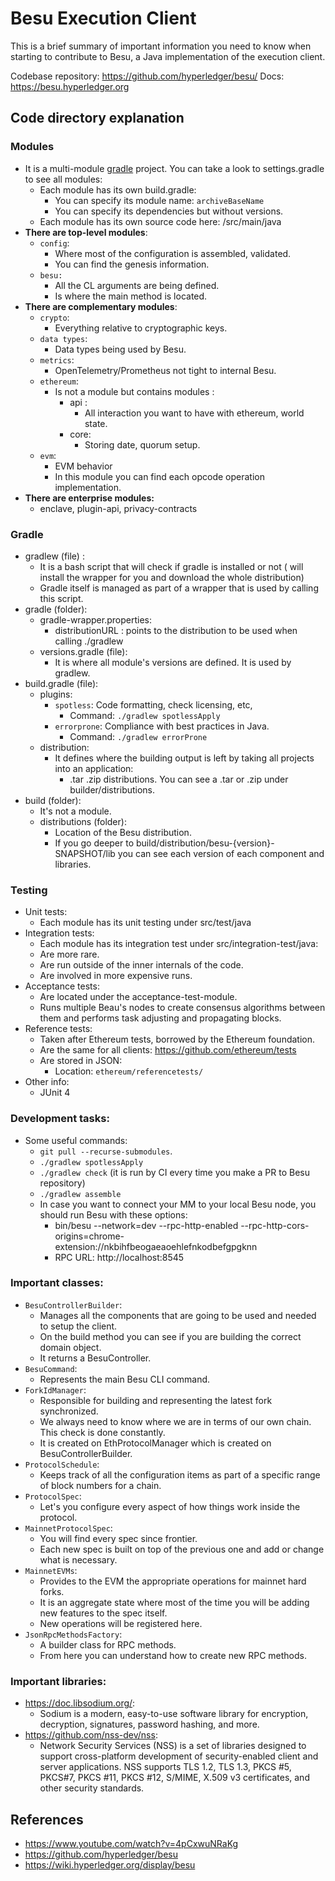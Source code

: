 # Besu Execution Client

This is a brief summary of important information you need to know when starting to contribute to Besu, a Java implementation of the execution client. 

Codebase repository: https://github.com/hyperledger/besu/
Docs: https://besu.hyperledger.org

## Code directory explanation

### Modules
+  It is a multi-module [gradle](https://gradle.org/) project. You can take a look to settings.gradle to see all modules:
    + Each module has its own build.gradle:
		+ You can specify its module name: `archiveBaseName`
		+ You can specify its dependencies but without versions.
	+ Each module has its own source code here: /src/main/java
+ **There are top-level modules**:
	+ `config`:
		+ Where most of the configuration is assembled, validated.
		+ You can find the genesis information.
	+ `besu:`
		+ All the CL arguments are being defined.
		+ Is where the main method is located.
+ **There are complementary modules**:
	+ `crypto`:
		+ Everything relative to cryptographic keys.
	+ `data types`:
		+ Data types being used by Besu.
	+ `metrics`:
		+ OpenTelemetry/Prometheus not tight to internal Besu.
	+ `ethereum`:
		+ Is not a module but contains modules :
			+ api :
				+ All interaction you want to have with ethereum, world state.
			+ core: 
				+ Storing date, quorum setup.
	+ `evm`:
		+ EVM behavior
		+ In this module you can find each opcode operation implementation.
+ **There are enterprise modules:** 
	+ enclave, plugin-api, privacy-contracts

### Gradle
+ gradlew (file) :
	+ It is a bash script that will check if gradle is installed or not ( will install the wrapper for you and download the whole distribution)
	+ Gradle itself is managed as part of a wrapper that is used by calling this script.
+ gradle (folder):
	+ gradle-wrapper.properties:
		+ distributionURL : points to the distribution to be used when calling ./gradlew
	+ versions.gradle (file):
		+ It is where all module's versions are defined. It is used by gradlew.
+ build.gradle (file):
	+ plugins:
		+ `spotless`: Code formatting, check licensing, etc,
			+ Command:  `./gradlew spotlessApply`
		+ `errorprone`:  Compliance with best practices in Java.
			+ Command:  `./gradlew errorProne`
	+ distribution:
		+ It defines where the building output is left by taking all projects into an application:
			+ .tar .zip distributions. You can see a .tar or .zip under builder/distributions.
+ build (folder):
	+ It's not a module.
	+ distributions (folder):
		+ Location of the Besu distribution.
		+ If you go deeper to build/distribution/besu-{version}-SNAPSHOT/lib you can see each version of each component and libraries.

### Testing
+ Unit tests:
	+ Each module has its unit testing under src/test/java
+ Integration tests:
	+ Each module has its integration test under src/integration-test/java:
	+ Are more rare.
	+ Are run outside of the inner internals of the code.
	+ Are involved in more expensive runs.
+ Acceptance tests:
	+ Are located under the acceptance-test-module.
	+ Runs multiple Beau's nodes to create consensus algorithms between them and performs task adjusting and propagating blocks.
+ Reference tests:
	+ Taken after Ethereum tests, borrowed by the Ethereum foundation.
	+ Are the same for all clients: https://github.com/ethereum/tests
	+ Are stored in JSON:
		+ Location: `ethereum/referencetests/`
+ Other info:
	+ JUnit 4

###  Development tasks:
+ Some useful commands:
	+ `git pull --recurse-submodules`.
	+ `./gradlew spotlessApply`
	+ `./gradlew check` (it is run by CI every time you make a PR to Besu repository)
	+  `./gradlew assemble`
	+  In case you want to connect your MM to your local Besu node, you should run Besu with these options:
		+ bin/besu --network=dev --rpc-http-enabled --rpc-http-cors-origins=chrome-extension://nkbihfbeogaeaoehlefnkodbefgpgknn
		+ RPC URL: http://localhost:8545

###  Important classes:
+ `BesuControllerBuilder`:
	+ Manages all the components that are going to be used and needed to setup the client.
	+ On the build method you can see if you are building the correct domain object.
	+ It returns a BesuController.
+ `BesuCommand`:
	+ Represents the main Besu CLI command.
+ `ForkIdManager`:
    + Responsible for building and representing the latest fork synchronized.
	+ We always need to know where we are in terms of our own chain. This check is done constantly.
	+ It is created on EthProtocolManager which is created on BesuControllerBuilder. 
+ `ProtocolSchedule`:
	+ Keeps track of all the configuration items as part of a specific range of block numbers for a chain.
+ `ProtocolSpec`:
	+ Let's you configure every aspect of how things work inside the protocol.
+ `MainnetProtocolSpec`:
	+ You will find every spec since frontier.
	+ Each new spec is built on top of the previous one and add or change what is necessary.
+ `MainnetEVMs`:
	+ Provides to the EVM the appropriate operations for mainnet hard forks.
	+ It is an aggregate state where most of the time you will be adding new features to the spec itself.
	+ New operations will be registered here.
+ `JsonRpcMethodsFactory`:
	+ A builder class for RPC methods.
	+ From here you can understand how to create new RPC methods.


### Important libraries:
+ https://doc.libsodium.org/:
	+ Sodium is a modern, easy-to-use software library for encryption, decryption, signatures, password hashing, and more.
+ https://github.com/nss-dev/nss:
	+ Network Security Services (NSS) is a set of libraries designed to support cross-platform development of security-enabled client and server applications. NSS supports TLS 1.2, TLS 1.3, PKCS #5, PKCS#7, PKCS #11, PKCS #12, S/MIME, X.509 v3 certificates, and other security standards.

## References

+ https://www.youtube.com/watch?v=4pCxwuNRaKg
+ https://github.com/hyperledger/besu
+ https://wiki.hyperledger.org/display/besu
